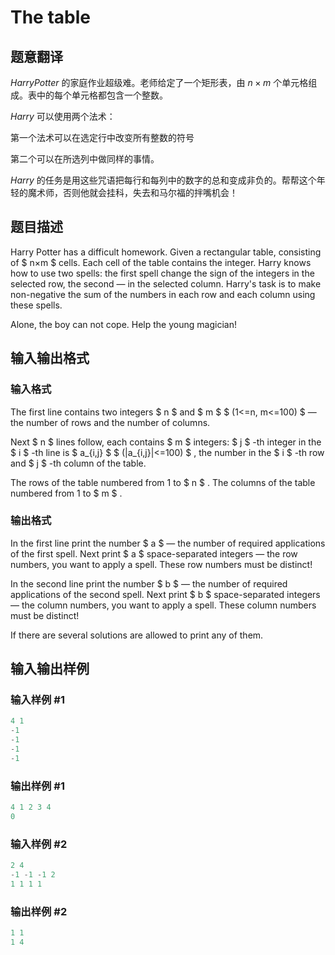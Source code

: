 # The table

## 题意翻译

$Harry Potter$ 的家庭作业超级难。老师给定了一个矩形表，由 $n×m$ 个单元格组成。表中的每个单元格都包含一个整数。

$Harry$ 可以使用两个法术：

第一个法术可以在选定行中改变所有整数的符号

第二个可以在所选列中做同样的事情。

$Harry$ 的任务是用这些咒语把每行和每列中的数字的总和变成非负的。帮帮这个年轻的魔术师，否则他就会挂科，失去和马尔福的拌嘴机会！

## 题目描述

Harry Potter has a difficult homework. Given a rectangular table, consisting of $ n×m $ cells. Each cell of the table contains the integer. Harry knows how to use two spells: the first spell change the sign of the integers in the selected row, the second — in the selected column. Harry's task is to make non-negative the sum of the numbers in each row and each column using these spells.

Alone, the boy can not cope. Help the young magician!

## 输入输出格式

### 输入格式

The first line contains two integers $ n $ and $ m $ $ (1<=n, m<=100) $ — the number of rows and the number of columns.

Next $ n $ lines follow, each contains $ m $ integers: $ j $ -th integer in the $ i $ -th line is $ a_{i,j} $ $ (|a_{i,j}|<=100) $ , the number in the $ i $ -th row and $ j $ -th column of the table.

The rows of the table numbered from 1 to $ n $ . The columns of the table numbered from 1 to $ m $ .

### 输出格式

In the first line print the number $ a $ — the number of required applications of the first spell. Next print $ a $ space-separated integers — the row numbers, you want to apply a spell. These row numbers must be distinct!

In the second line print the number $ b $ — the number of required applications of the second spell. Next print $ b $ space-separated integers — the column numbers, you want to apply a spell. These column numbers must be distinct!

If there are several solutions are allowed to print any of them.

## 输入输出样例

### 输入样例 #1

```cpp
4 1
-1
-1
-1
-1

```
### 输出样例 #1

```cpp
4 1 2 3 4 
0 

```
### 输入样例 #2

```cpp
2 4
-1 -1 -1 2
1 1 1 1

```
### 输出样例 #2

```cpp
1 1 
1 4 

```
